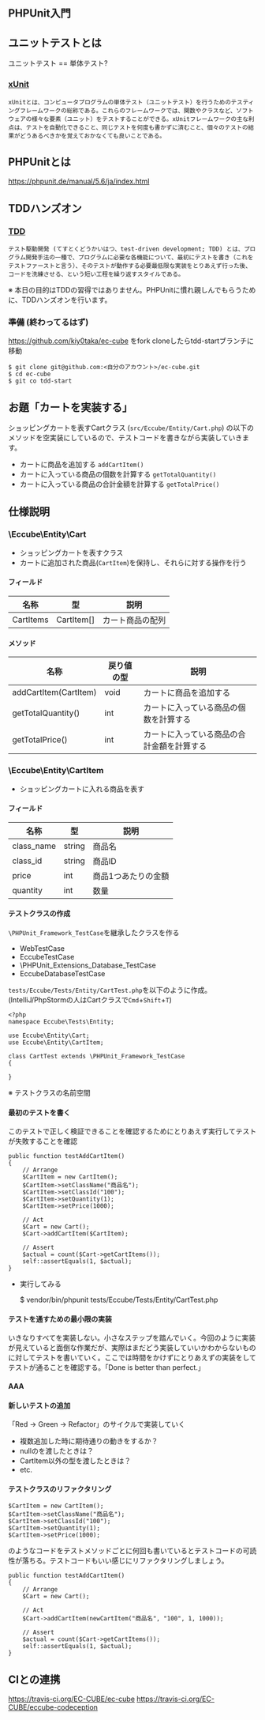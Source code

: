 ## PHPUnit入門

## ユニットテストとは

ユニットテスト == 単体テスト?

### [xUnit](https://ja.wikipedia.org/wiki/XUnit)

```
xUnitとは、コンピュータプログラムの単体テスト（ユニットテスト）を行うためのテスティングフレームワークの総称である。これらのフレームワークでは、関数やクラスなど、ソフトウェアの様々な要素（ユニット）をテストすることができる。xUnitフレームワークの主な利点は、テストを自動化できること、同じテストを何度も書かずに済むこと、個々のテストの結果がどうあるべきかを覚えておかなくても良いことである。
```

## PHPUnitとは

https://phpunit.de/manual/5.6/ja/index.html

## TDDハンズオン

### [TDD](https://ja.wikipedia.org/wiki/%E3%83%86%E3%82%B9%E3%83%88%E9%A7%86%E5%8B%95%E9%96%8B%E7%99%BA)

```
テスト駆動開発 (てすとくどうかいはつ、test-driven development; TDD) とは、プログラム開発手法の一種で、プログラムに必要な各機能について、最初にテストを書き（これをテストファーストと言う）、そのテストが動作する必要最低限な実装をとりあえず行った後、コードを洗練させる、という短い工程を繰り返すスタイルである。
```

※ 本日の目的はTDDの習得ではありません。PHPUnitに慣れ親しんでもらうために、TDDハンズオンを行います。

###  <del>準備</del> (終わってるはず)

https://github.com/kiy0taka/ec-cube をfork
cloneしたらtdd-startブランチに移動

    $ git clone git@github.com:<自分のアカウント>/ec-cube.git
    $ cd ec-cube
    $ git co tdd-start

## お題「カートを実装する」
ショッピングカートを表すCartクラス (`src/Eccube/Entity/Cart.php`) の以下のメソッドを空実装にしているので、テストコードを書きながら実装していきます。

- カートに商品を追加する `addCartItem()`
- カートに入っている商品の個数を計算する `getTotalQuantity()`
- カートに入っている商品の合計金額を計算する `getTotalPrice()`

## 仕様説明

### \Eccube\Entity\Cart
- ショッピングカートを表すクラス
- カートに追加された商品(`CartItem`)を保持し、それらに対する操作を行う

#### フィールド

|名称|型|説明|
|---|---|---|
|CartItems|CartItem[]|カート商品の配列|

#### メソッド

|名称|戻り値の型|説明|
|---|---|---|
|addCartItem(CartItem)|void|カートに商品を追加する|
|getTotalQuantity()|int|カートに入っている商品の個数を計算する|
|getTotalPrice()|int|カートに入っている商品の合計金額を計算する|


### \Eccube\Entity\CartItem
- ショッピングカートに入れる商品を表す

#### フィールド
|名称|型|説明|
|---|---|---|
|class_name|string|商品名|
|class_id|string|商品ID|
|price|int|商品1つあたりの金額|
|quantity|int|数量|



#### テストクラスの作成
`\PHPUnit_Framework_TestCase`を継承したクラスを作る

- WebTestCase
- EccubeTestCase
- \PHPUnit_Extensions_Database_TestCase
- EccubeDatabaseTestCase

`tests/Eccube/Tests/Entity/CartTest.php`を以下のように作成。(IntelliJ/PhpStormの人はCartクラスで`Cmd`+`Shift`+`T`)

    <?php
    namespace Eccube\Tests\Entity;

    use Eccube\Entity\Cart;
    use Eccube\Entity\CartItem;

    class CartTest extends \PHPUnit_Framework_TestCase
    {

    }

※ テストクラスの名前空間

#### 最初のテストを書く
このテストで正しく検証できることを確認するためにとりあえず実行してテストが失敗することを確認

    public function testAddCartItem()
    {
		// Arrange
        $CartItem = new CartItem();
        $CartItem->setClassName("商品名");
        $CartItem->setClassId("100");
        $CartItem->setQuantity(1);
        $CartItem->setPrice(1000);

		// Act
        $Cart = new Cart();
        $Cart->addCartItem($CartItem);

		// Assert
        $actual = count($Cart->getCartItems());
        self::assertEquals(1, $actual);
    }

- 実行してみる


    $ vendor/bin/phpunit tests/Eccube/Tests/Entity/CartTest.php


#### テストを通すための最小限の実装
いきなりすべてを実装しない。小さなステップを踏んでいく。今回のように実装が見えていると面倒な作業だが、実際はまだどう実装していいかわからないものに対してテストを書いていく。ここでは時間をかけずにとりあえずの実装をしてテストが通ることを確認する。「Done is better than perfect.」

#### AAA

#### 新しいテストの追加
「Red -> Green -> Refactor」のサイクルで実装していく

 - 複数追加した時に期待通りの動きをするか？
 - nullのを渡したときは？
 - CartItem以外の型を渡したときは？
 - etc.

#### テストクラスのリファクタリング

    $CartItem = new CartItem();
    $CartItem->setClassName("商品名");
    $CartItem->setClassId("100");
    $CartItem->setQuantity(1);
    $CartItem->setPrice(1000);

のようなコードをテストメソッドごとに何回も書いているとテストコードの可読性が落ちる。テストコードもいい感じにリファクタリングしましょう。

    public function testAddCartItem()
    {
		// Arrange
        $Cart = new Cart();

		// Act
        $Cart->addCartItem(newCartItem("商品名", "100", 1, 1000));

		// Assert
        $actual = count($Cart->getCartItems());
        self::assertEquals(1, $actual);
    }

## CIとの連携
https://travis-ci.org/EC-CUBE/ec-cube
https://travis-ci.org/EC-CUBE/eccube-codeception


